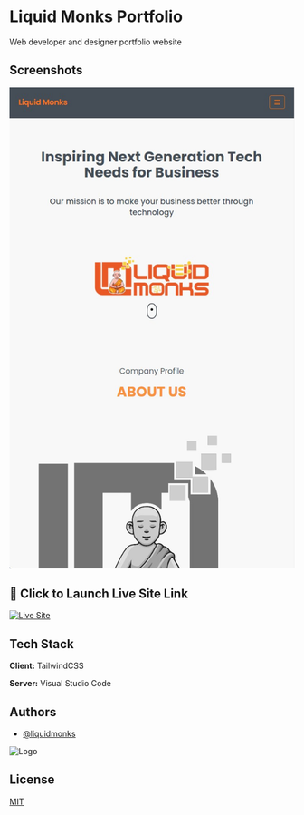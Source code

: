 
# Liquid Monks Portfolio

Web developer and designer portfolio website



## Screenshots

![App Screenshot](https://github.com/liquidmonks/portfolio/blob/main/assets/images/portfolio.jpg)


## 🔗 Click to Launch Live Site Link
[![Live Site](https://img.shields.io/badge/livesite-click-orange)](https://liquidmonks.github.io/portfolio/)

## Tech Stack

**Client:** TailwindCSS

**Server:** Visual Studio Code


## Authors

- [@liquidmonks](https://www.github.com/liquidmonks)


![Logo](https://i.imgur.com/MrXyBQy.png)


## License

[MIT](https://choosealicense.com/licenses/mit/)

